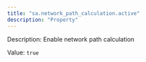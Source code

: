 ```yaml
---
title: "sa.network_path_calculation.active"
description: "Property"
---
```


Description: Enable network path calculation

Value: `true`